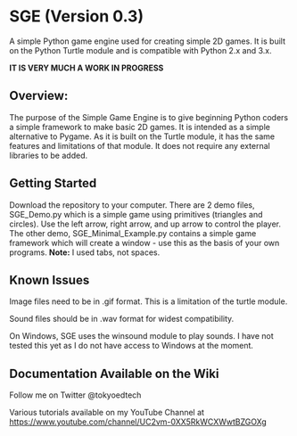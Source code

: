 
# SGE (Version 0.3)
A simple Python game engine used for creating simple 2D games.  It is built on the Python Turtle module and is compatible with Python 2.x and 3.x.

**IT IS VERY MUCH A WORK IN PROGRESS**

## Overview:

The purpose of the Simple Game Engine is to give beginning Python coders a simple framework to make basic 2D games.  It is intended as a simple alternative to Pygame. As it is built on the Turtle module, it has the same features and limitations of that module. It does not require any external libraries to be added.

## Getting Started
Download the repository to your computer.  There are 2 demo files, SGE_Demo.py which is a simple game using primitives (triangles and circles).  Use the left arrow, right arrow, and up arrow to control the player.  The other demo, SGE_Minimal_Example.py contains a simple game framework which will create a window - use this as the basis of your own programs.  **Note:** I used tabs, not spaces.  

## Known Issues

Image files need to be in .gif format.  This is a limitation of the turtle module.

Sound files should be in .wav format for widest compatibility.

On Windows, SGE uses the winsound module to play sounds.  I have not tested this yet as I do not have access to Windows at the moment.

## Documentation Available on the Wiki 

Follow me on Twitter @tokyoedtech

Various tutorials available on my YouTube Channel at https://www.youtube.com/channel/UC2vm-0XX5RkWCXWwtBZGOXg
